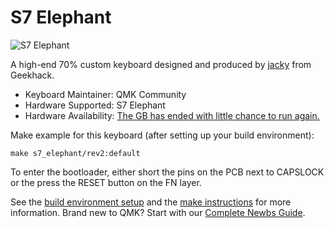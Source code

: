 # S7 Elephant

![S7 Elephant](https://i.imgur.com/CaHxKBJ.jpg)

A high-end 70% custom keyboard designed and produced by [jacky](https://geekhack.org/index.php?action=profile;u=63864) from Geekhack.

* Keyboard Maintainer: QMK Community
* Hardware Supported: S7 Elephant
* Hardware Availability: [The GB has ended with little chance to run again.](https://geekhack.org/index.php?topic=96434.0)

Make example for this keyboard (after setting up your build environment):

    make s7_elephant/rev2:default

To enter the bootloader, either short the pins on the PCB next to CAPSLOCK or the press the RESET button on the FN layer.

See the [build environment setup](https://docs.qmk.fm/#/getting_started_build_tools) and the [make instructions](https://docs.qmk.fm/#/getting_started_make_guide) for more information. Brand new to QMK? Start with our [Complete Newbs Guide](https://docs.qmk.fm/#/newbs).
